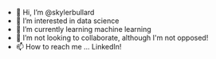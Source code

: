 - 👋 Hi, I’m @skylerbullard
- 👀 I’m interested in data science
- 🌱 I’m currently learning machine learning
- 💞️ I’m not looking to collaborate, although I'm not opposed!
- 📫 How to reach me ... LinkedIn!

<!---
@skylerbullard is a ✨ special ✨ repository because its `README.md` (this file) appears on your GitHub profile.
You can click the Preview link to take a look at your changes.
--->

